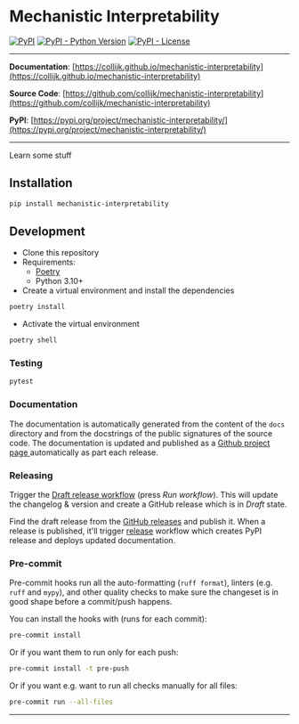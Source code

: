 # Mechanistic Interpretability

[![PyPI](https://img.shields.io/pypi/v/mechanistic-interpretability?style=flat-square)](https://pypi.python.org/pypi/mechanistic-interpretability/)
[![PyPI - Python Version](https://img.shields.io/pypi/pyversions/mechanistic-interpretability?style=flat-square)](https://pypi.python.org/pypi/mechanistic-interpretability/)
[![PyPI - License](https://img.shields.io/pypi/l/mechanistic-interpretability?style=flat-square)](https://pypi.python.org/pypi/mechanistic-interpretability/)

---

**Documentation**: [https://collijk.github.io/mechanistic-interpretability](https://collijk.github.io/mechanistic-interpretability)

**Source Code**: [https://github.com/collijk/mechanistic-interpretability](https://github.com/collijk/mechanistic-interpretability)

**PyPI**: [https://pypi.org/project/mechanistic-interpretability/](https://pypi.org/project/mechanistic-interpretability/)

---

Learn some stuff

## Installation

```sh
pip install mechanistic-interpretability
```

## Development

* Clone this repository
* Requirements:
  * [Poetry](https://python-poetry.org/)
  * Python 3.10+
* Create a virtual environment and install the dependencies

```sh
poetry install
```

* Activate the virtual environment

```sh
poetry shell
```

### Testing

```sh
pytest
```

### Documentation

The documentation is automatically generated from the content of the `docs` directory and from the docstrings
 of the public signatures of the source code. The documentation is updated and published as a [Github project page
 ](https://pages.github.com/) automatically as part each release.

### Releasing

Trigger the [Draft release workflow](https://github.com/collijk/mechanistic-interpretability/actions/workflows/draft_release.yml)
(press _Run workflow_). This will update the changelog & version and create a GitHub release which is in _Draft_ state.

Find the draft release from the
[GitHub releases](https://github.com/collijk/mechanistic-interpretability/releases) and publish it. When
 a release is published, it'll trigger [release](https://github.com/collijk/mechanistic-interpretability/blob/master/.github/workflows/release.yml) workflow which creates PyPI
 release and deploys updated documentation.

### Pre-commit

Pre-commit hooks run all the auto-formatting (`ruff format`), linters (e.g. `ruff` and `mypy`), and other quality
 checks to make sure the changeset is in good shape before a commit/push happens.

You can install the hooks with (runs for each commit):

```sh
pre-commit install
```

Or if you want them to run only for each push:

```sh
pre-commit install -t pre-push
```

Or if you want e.g. want to run all checks manually for all files:

```sh
pre-commit run --all-files
```

---
